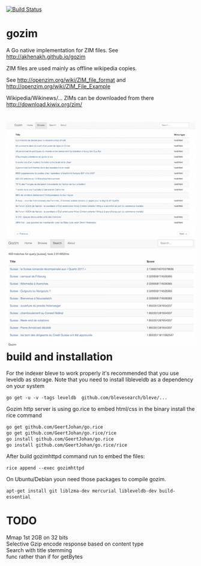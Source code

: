 [![Build Status](https://travis-ci.org/akhenakh/gozim.svg?branch=master)](https://travis-ci.org/akhenakh/gozim)

gozim
=====

A Go native implementation for ZIM files. See http://akhenakh.github.io/gozim  

ZIM files are used mainly as offline wikipedia copies.

See http://openzim.org/wiki/ZIM_file_format and http://openzim.org/wiki/ZIM_File_Example

Wikipedia/Wikinews/... ZIMs can be downloaded from there http://download.kiwix.org/zim/

![ScreenShot](/shots/browse.jpg)
![ScreenShot](/shots/search.jpg)
build and installation
======================
For the indexer bleve to work properly it's recommended that you use leveldb as storage.
Note that you need to install libleveldb as a dependency on your system
```
go get -u -v -tags leveldb  github.com/blevesearch/bleve/...
```

Gozim http server is using go.rice to embed html/css in the binary install the rice command
```
go get github.com/GeertJohan/go.rice
go get github.com/GeertJohan/go.rice/rice
go install github.com/GeertJohan/go.rice
go install github.com/GeertJohan/go.rice/rice
```

After build gozimhttpd command run to embed the files:
```
rice append --exec gozimhttpd
```

On Ubuntu/Debian youn need those packages to compile gozim.
```
apt-get install git liblzma-dev mercurial libleveldb-dev build-essential
```


TODO
====
Mmap 1st 2GB on 32 bits  
Selective Gzip encode response based on content type  
Search with title stemming  
func rather than if for getBytes  

